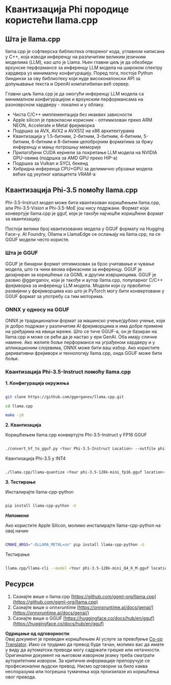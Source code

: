 <!--
CO_OP_TRANSLATOR_METADATA:
{
  "original_hash": "462bddc47427d8785f3c9fd817b346fe",
  "translation_date": "2025-07-16T22:12:28+00:00",
  "source_file": "md/01.Introduction/04/UsingLlamacppQuantifyingPhi.md",
  "language_code": "sr"
}
-->
# **Квантизација Phi породице користећи llama.cpp**

## **Шта је llama.cpp**

llama.cpp је софтверска библиотека отвореног кода, углавном написана у C++, која изводи инференцу на различитим великим језичким моделима (LLM), као што је Llama. Њен главни циљ је да обезбеди врхунске перформансе за инференцу LLM модела на широком спектру хардвера уз минималну конфигурацију. Поред тога, постоје Python биндинзи за ову библиотеку који нуде високонапонски API за допуњавање текста и OpenAI компатибилан веб сервер.

Главни циљ llama.cpp је да омогући инференцу LLM модела са минималном конфигурацијом и врхунским перформансама на разноврсном хардверу - локално и у облаку.

- Чиста C/C++ имплементација без икаквих зависности  
- Apple silicon је првокласни корисник - оптимизован преко ARM NEON, Accelerate и Metal фрејмворка  
- Подршка за AVX, AVX2 и AVX512 на x86 архитектурама  
- Квантизација у 1.5-битним, 2-битним, 3-битним, 4-битним, 5-битним, 6-битним и 8-битним целобројним форматима за бржу инференцу и мању потрошњу меморије  
- Прилагођени CUDA кернели за покретање LLM модела на NVIDIA GPU-овима (подршка за AMD GPU преко HIP-а)  
- Подршка за Vulkan и SYCL бекенд  
- Хибридна инференца CPU+GPU за делимично убрзање модела већих од укупног капацитета VRAM-а  

## **Квантизација Phi-3.5 помоћу llama.cpp**

Phi-3.5-Instruct модел може бити квантизован коришћењем llama.cpp, али Phi-3.5-Vision и Phi-3.5-MoE још нису подржани. Формат који конвертује llama.cpp је gguf, који је такође најчешће коришћени формат за квантизацију.

Постоји велики број квантизованих модела у GGUF формату на Hugging Face-у. AI Foundry, Ollama и LlamaEdge се ослањају на llama.cpp, па се GGUF модели често користе.

### **Шта је GGUF**

GGUF је бинарни формат оптимизован за брзо учитавање и чување модела, што га чини веома ефикасним за инференцу. GGUF је дизајниран за коришћење са GGML и другим извршиоцима. GGUF је развио @ggerganov, који је такође и аутор llama.cpp, популарног C/C++ фрејмворка за инференцу LLM модела. Модели који су првобитно развијени у фрејмворцима као што је PyTorch могу бити конвертовани у GGUF формат за употребу са тим моторима.

### **ONNX у односу на GGUF**

ONNX је традиционални формат за машинско учење/дубоко учење, који је добро подржан у различитим AI фрејмворцима и има добре примене на уређајима на ивици мреже. Што се тиче GGUF-а, он је базиран на llama.cpp и може се рећи да је настао у ери GenAI. Оба имају сличне намене. Ако желите боље перформансе на уграђеном хардверу и у апликационим слојевима, ONNX може бити ваш избор. Ако користите деривативни фрејмворк и технологију llama.cpp, онда GGUF може бити бољи.

### **Квантизација Phi-3.5-Instruct помоћу llama.cpp**

**1. Конфигурација окружења**


```bash

git clone https://github.com/ggerganov/llama.cpp.git

cd llama.cpp

make -j8

```


**2. Квантизација**

Коришћењем llama.cpp конвертујте Phi-3.5-Instruct у FP16 GGUF


```bash

./convert_hf_to_gguf.py <Your Phi-3.5-Instruct Location> --outfile phi-3.5-128k-mini_fp16.gguf

```

Квантизација Phi-3.5 у INT4


```bash

./llama.cpp/llama-quantize <Your phi-3.5-128k-mini_fp16.gguf location> ./gguf/phi-3.5-128k-mini_Q4_K_M.gguf Q4_K_M

```


**3. Тестирање**

Инсталирајте llama-cpp-python


```bash

pip install llama-cpp-python -U

```

***Напомена*** 

Ако користите Apple Silicon, молимо инсталирајте llama-cpp-python на овај начин


```bash

CMAKE_ARGS="-DLLAMA_METAL=on" pip install llama-cpp-python -U

```

Тестирање 


```bash

llama.cpp/llama-cli --model <Your phi-3.5-128k-mini_Q4_K_M.gguf location> --prompt "<|user|>\nCan you introduce .NET<|end|>\n<|assistant|>\n"  --gpu-layers 10

```



## **Ресурси**

1. Сазнајте више о llama.cpp [https://github.com/ggml-org/llama.cpp](https://github.com/ggml-org/llama.cpp)  
2. Сазнајте више о onnxruntime [https://onnxruntime.ai/docs/genai/](https://onnxruntime.ai/docs/genai/)  
3. Сазнајте више о GGUF [https://huggingface.co/docs/hub/en/gguf](https://huggingface.co/docs/hub/en/gguf)

**Одрицање од одговорности**:  
Овај документ је преведен коришћењем AI услуге за превођење [Co-op Translator](https://github.com/Azure/co-op-translator). Иако се трудимо да превод буде тачан, молимо вас да имате у виду да аутоматски преводи могу садржати грешке или нетачности. Оригинални документ на његовом изворном језику треба сматрати ауторитетним извором. За критичне информације препоручује се професионални људски превод. Нисмо одговорни за било каква неспоразума или погрешна тумачења која произилазе из коришћења овог превода.